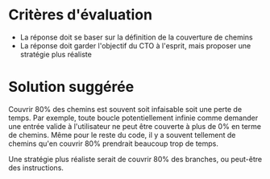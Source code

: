 # Critères d'évaluation

- La réponse doit se baser sur la définition de la couverture de chemins
- La réponse doit garder l'objectif du CTO à l'esprit, mais proposer une stratégie plus réaliste


# Solution suggérée

Couvrir 80% des chemins est souvent soit infaisable soit une perte de temps.
Par exemple, toute boucle potentiellement infinie comme demander une entrée valide à l'utilisateur ne peut être couverte à plus de 0% en terme de chemins.
Même pour le reste du code, il y a souvent tellement de chemins qu'en couvrir 80% prendrait beaucoup trop de temps.

Une stratégie plus réaliste serait de couvrir 80% des branches, ou peut-être des instructions.
